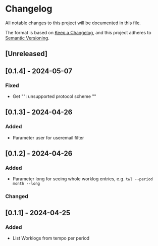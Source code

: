 # Changelog

All notable changes to this project will be documented in this file.

The format is based on [Keep a Changelog](https://keepachangelog.com/en/1.1.0/),
and this project adheres to [Semantic Versioning](https://semver.org/spec/v2.0.0.html).

## [Unreleased]

## [0.1.4] - 2024-05-07

### Fixed

- Get "": unsupported protocol scheme ""

## [0.1.3] - 2024-04-26

### Added

- Parameter user for useremail filter

## [0.1.2] - 2024-04-26

### Added

- Parameter long for seeing whole worklog entries, e.g. `twl --period month --long `

### Changed

## [0.1.1] - 2024-04-25

### Added

- List Worklogs from tempo per period
